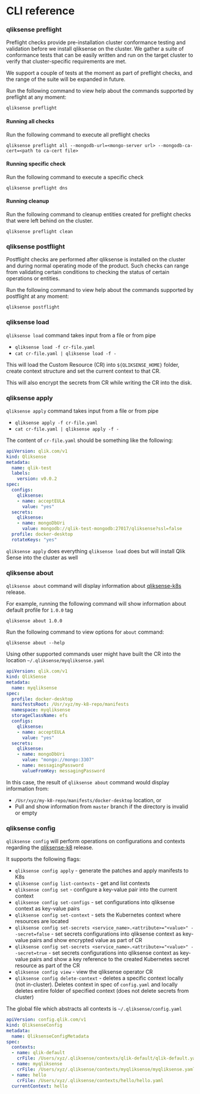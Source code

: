 # CLI reference

### qliksense preflight

Preflight checks provide pre-installation cluster conformance testing and validation before we install qliksense on the cluster. We gather a suite of conformance tests that can be easily written and run on the target cluster to verify that cluster-specific requirements are met.

We support a couple of tests at the moment as part of preflight checks, and the range of the suite will be expanded in future.

Run the following command to view help about the commands supported by preflight at any moment:
```
qliksense preflight
```

#### Running all checks
Run the following command to execute all preflight checks
```
qliksense preflight all --mongodb-url=<mongo-server url> --mongodb-ca-cert=<path to ca-cert file>
```

#### Running specific check
Run the following command to execute a specific check
```
qliksense preflight dns
```

#### Running cleanup
Run the following command to cleanup entities created for preflight checks that were left behind on the cluster.
```
qliksense preflight clean
```

### qliksense postflight
Postflight checks are performed after qliksense is installed on the cluster and during normal operating mode of the product. Such checks can range from validating certain conditions to checking the status of certain operations or entities.

Run the following command to view help about the commands supported by postflight at any moment:
```
qliksense postflight
```

### qliksense load

`qliksense load` command takes input from a file or from pipe

- `qliksense load -f cr-file.yaml`
- `cat cr-file.yaml | qliksense load -f -`

This will load the Custom Resource (CR) into `${QLIKSENSE_HOME}` folder, create context structure and set the current context to that CR.

This will also encrypt the secrets from CR while writing the CR into the disk.

### qliksense apply

`qliksense apply` command takes input from a file or from pipe

- `qliksense apply -f cr-file.yaml`
- `cat cr-file.yaml | qliksense apply -f -`

The content of `cr-file.yaml` should be something like the following:

```yaml
apiVersion: qlik.com/v1
kind: Qliksense
metadata:
  name: qlik-test
  labels:
    version: v0.0.2
spec:
  configs:
    qliksense:
    - name: acceptEULA
      value: "yes"
  secrets:
    qliksense:
    - name: mongoDbUri
      value: mongodb://qlik-test-mongodb:27017/qliksense?ssl=false
  profile: docker-desktop
  rotateKeys: "yes"
```

`qliksense apply` does everything `qliksense load` does but will install Qlik Sense into the cluster as well

### qliksense about

`qliksense about` command will display information about [qliksense-k8s](https://github.com/qlik-oss/qliksense-k8s) release.

For example, running the following command will show information about default profile for `1.0.0` tag

```
qliksense about 1.0.0
```

Run the following command to view options for `about` command:
```
qliksense about --help
```

Using other supported commands user might have built the CR into the location `~/.qliksense/myqliksense.yaml`

```yaml
apiVersion: qlik.com/v1
kind: QlikSense
metadata:
  name: myqliksense
spec:
  profile: docker-desktop
  manifestsRoot: /Usr/xyz/my-k8-repo/manifests
  namespace: myqliksense
  storageClassName: efs
  configs:
    qliksense:
    - name: acceptEULA
      value: "yes"
  secrets:
    qliksense:
    - name: mongoDbUri
      value: "mongo://mongo:3307"
    - name: messagingPassword
      valueFromKey: messagingPassword
```

In this case, the result of `qliksense about` command would display information from:

- `/Usr/xyz/my-k8-repo/manifests/docker-desktop` location, or
- Pull and show information from `master` branch if the directory is invalid or empty


### qliksense config

`qliksense config` will perform operations on configurations and contexts regarding the [qliksense-k8](https://github.com/qlik-oss/qliksense-k8s) release.

It supports the following flags:

- `qliksense config apply` - generate the patches and apply manifests to K8s
- `qliksense config list-contexts` - get and list contexts
- `qliksense config set` - configure a key-value pair into the current context
- `qliksense config set-configs` - set configurations into qliksense context as key-value pairs
- `qliksense config set-context` - sets the Kubernetes context where resources are located
- `qliksense config set-secrets <service_name>.<attribute>="<value>" --secret=false` - set secrets configurations into qliksense context as key-value pairs and show encrypted value as part of CR
- `qliksense config set-secrets <service_name>.<attribute>="<value>" --secret=true` - set secrets configurations into qliksense context as key-value pairs and show a key reference to the created Kubernetes secret resource as part of the CR
- `qliksense config view` - view the qliksense operator CR
- `qliksense config delete-context` - deletes a specific context locally (not in-cluster). Deletes context in spec of `config.yaml` and locally deletes entire folder of specified context (does not delete secrets from cluster)


The global file which abstracts all contexts is `~/.qliksense/config.yaml`
```yaml
apiVersion: config.qlik.com/v1
kind: QliksenseConfig
metadata:
  name: QliksenseConfigMetadata
spec:
  contexts:
  - name: qlik-default
    crFile: /Users/xyz/.qliksense/contexts/qlik-default/qlik-default.yaml
  - name: myqliksense
    crFile: /Users/xyz/.qliksense/contexts/myqliksense/myqliksense.yaml
  - name: hello
    crFile: /Users/xyz/.qliksense/contexts/hello/hello.yaml
  currentContext: hello
```
